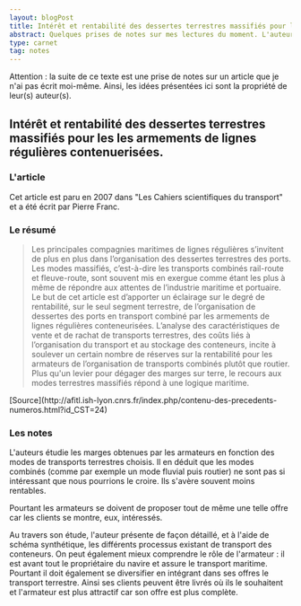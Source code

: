 ```yaml
---
layout: blogPost
title: Intérêt et rentabilité des dessertes terrestres massifiés pour les les armements de lignes régulières contenuerisées.
abstract: Quelques prises de notes sur mes lectures du moment. L'auteur de cette article tente de comparer la rentabilité des modes de transport (combiné ou non).
type: carnet
tag: notes
---
```


Attention : la suite de ce texte est une prise de notes sur un article que je n'ai pas écrit moi-même. Ainsi, les idées présentées ici sont la propriété de leur(s) auteur(s).

## Intérêt et rentabilité des dessertes terrestres massifiés pour les les armements de lignes régulières contenuerisées.

### L'article

Cet article est paru en 2007 dans "Les Cahiers scientifiques du transport" et a été écrit par Pierre Franc.

### Le résumé

<blockquote cite="http://afitl.ish-lyon.cnrs.fr/index.php/contenu-des-precedents-numeros.html?id_CST=24">
	Les principales compagnies maritimes de lignes régulières s’invitent de plus en plus dans l’organisation des dessertes terrestres des ports. 
	Les modes massifiés, c’est-à-dire les transports combinés rail-route et fleuve-route, sont souvent mis en exergue comme étant les plus à même de 
	répondre aux attentes de l’industrie maritime et portuaire. Le but de cet article est d’apporter un éclairage sur le degré de rentabilité, sur 
	le seul segment terrestre, de l’organisation de dessertes des ports en transport combiné par les armements de lignes régulières conteneurisées. 
	L’analyse des caractéristiques de vente et de rachat de transports terrestres, des coûts liés à l’organisation du transport et au stockage des 
	conteneurs, incite à soulever un certain nombre de réserves sur la rentabilité pour les armateurs de l’organisation de transports combinés plutôt 
	que routier. Plus qu'un levier pour dégager des marges sur terre, le recours aux modes terrestres massifiés répond à une logique maritime.
</blockquote>
[Source](http://afitl.ish-lyon.cnrs.fr/index.php/contenu-des-precedents-numeros.html?id_CST=24)

### Les notes

L'auteurs étudie les marges obtenues par les armateurs en fonction des modes de transports terrestres choisis. Il en déduit que les modes combinés 
(comme par exemple un mode fluvial puis routier) ne sont pas si intéressant que nous pourrions le croire. Ils s'avère souvent moins rentables.

Pourtant les armateurs se doivent de proposer tout de même une telle offre car les clients se montre, eux, intéressés. 

Au travers son étude, l'auteur présente de façon détaillé, et à l'aide de schéma synthétique, les différents processus existant de transport des conteneurs.
On peut également mieux comprendre le rôle de l'armateur : il est avant tout le propriétaire du navire et assure le transport maritime. Pourtant il doit également 
se diversifier en intégrant dans ses offres le transport terrestre. Ainsi ses clients peuvent être livrés où ils le souhaitent et l'armateur est plus attractif car 
son offre est plus complète.
